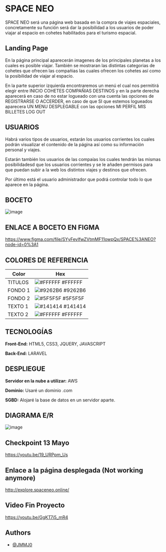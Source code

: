 # SPACE NEO
SPACE NEO será una página web basada en la compra de viajes espaciales, concretamente su función será dar la posibilidad a los usuarios de poder viajar al espacio en cohetes habilitados para el turismo espacial.


## Landing Page
En la página principal aparecerán imagenes de los principales planetas a los cuales es posible viajar. También se mostraran las distintas categorias de cohetes que ofrecen las compañias las cuales ofrecen los cohetes así como la posibilidad de viajar al espacio.


En la parte superior izquierda encontraremos un menú el cual nos permitirá elegir entre INICIO COHETES COMPAÑIAS DESTINOS y en la parte derecha aparecerá en caso de no estar logueado con una cuenta las opciones de REGISTRARSE O ACCERDER, en caso de que SI que estemos logueados aparecera UN MENU DESPLEGABLE con las opciones MI PERFIL MIS BILLETES LOG OUT   


## USUARIOS   
Habrá varios tipos de usuarios, estarán los usuarios corrientes los cuales podrán visualizar el contenido de la página así como su información personal y viajes.

Estarán también los usuarios de las compaías los cuales tendrán las mismas posibilidadesd que los usuarios corrientes y se le añaden permisos para que puedan subir a la web los distintos viajes y destinos que ofrecen.

Por último está el usuario administrador que podrá controlar todo lo que aparece en la página.


## BOCETO

![image](https://user-images.githubusercontent.com/72375115/161306016-803d2bf8-4a44-4a81-bcfc-f2e6aa8e314c.png)


## ENLACE A BOCETO EN FIGMA

https://www.figma.com/file/SYyFevlfwZVtmMF11owpQx/SPACE%3ANEO?node-id=0%3A1


## COLORES DE REFERENCIA 

| Color             | Hex                                                                |
| ----------------- | ------------------------------------------------------------------ |
| TITULOS | ![#FFFFFF](https://via.placeholder.com/10/FFFFFF?text=+) #FFFFFF |
| FONDO 1 | ![#9262B6](https://via.placeholder.com/10/9262B6?text=+) #9262B6 |
| FONDO 2 | ![#5F5F5F](https://via.placeholder.com/10/5F5F5F?text=+) #5F5F5F |
| TEXTO 1 | ![#141414](https://via.placeholder.com/10/141414?text=+) #141414 |
| TEXTO 2 | ![#FFFFFF](https://via.placeholder.com/10/FFFFFF?text=+) #FFFFFF |


## TECNOLOGÍAS

**Front-End:** HTML5, CSS3, JQUERY, JAVASCRIPT

**Back-End:** LARAVEL

## DESPLIEGUE
**Servidor en la nube a utilizar:** AWS

**Dominio:** Usaré un dominio .com

**SGBD:** Alojaré la base de datos en un servidor aparte.


## DIAGRAMA E/R
![image](https://user-images.githubusercontent.com/72375115/161391412-2ff244c2-1c51-465f-aec6-16b382497ee4.png)

## Checkpoint 13 Mayo 
https://youtu.be/19_URPpm_Us

## Enlace a la página desplegada (Not working anymore)
http://explore.spaceneo.online/

## Video Fin Proyecto
https://youtu.be/GgKT7i5_mR4
## Authors

- [@JMMJ0](https://github.com/JMMJ0)



